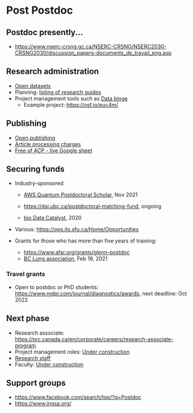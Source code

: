 # Post Postdoc

## Postdoc presently...

- https://www.nserc-crsng.gc.ca/NSERC-CRSNG/NSERC2030-CRSNG2030/discussion_papers-documents_de_travail_eng.asp

## Research administration
- [Open datasets](data/readme.md)
- Planning: [listing of research guides](https://guides.library.ubc.ca/)
- Project management tools such as [Data binge](https://braincircuits.med.ubc.ca/activities/databinge/) 
  - Example project: https://osf.io/euc4m/ 
  
## Publishing
- [Open publishing](https://scholcomm.ubc.ca/publishing-services/)
- [Article processing charges](publishing/apc.md)
- [Free of ACP - live Google sheet](https://docs.google.com/spreadsheets/d/e/2PACX-1vSCfhHbtTQhnjdd0LmUwUZ6lMGSbCDQC_cx2qFjmw2v983pccv9k3yHJooQEcZNIn4BTOLV-9mGBpRM/pubhtml)
## Securing funds 

- Industry-sponsored
  - [AWS Quantum Postdoctoral Scholar](https://applications.caltech.edu/jobs/aws), Nov 2021
  - https://dsi.ubc.ca/postdoctoral-matching-fund, ongoing
  
  - [bio Data Catalyst](https://biodatacatalyst.nhlbi.nih.gov/fellows/program/), 2020
- Various: https://ops.its.sfu.ca/Home/Opportunities

- Grants for those who has more than five years of training:
  - https://www.afar.org/grants/glenn-postdoc
  - [BC Lung association](https://bclung.ca/lung-research/research-grant-deadline-nov-16), Feb 18, 2021

### Travel grants

- Open to postdoc or PhD students: https://www.mdpi.com/journal/diagnostics/awards, next deadline: Oct 2022

## Next phase 

- Research associate: https://nrc.canada.ca/en/corporate/careers/research-associate-program
- Project management roles: [Under construction](pm/index.md)
- [Research staff](https://www.vitae.ac.uk/researcher-careers/researcher-career-stories/what-do-research-staff-do-next-career-stories) 
- Faculty: [Under construction](faculty/readme.md)


## Support groups
- https://www.facebook.com/search/top/?q=Postdoc
- https://www.ingsa.org/
